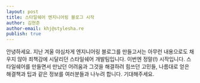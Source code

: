 ```yaml
---
layout: post
title: 스타일쉐어 엔지니어링 블로그 시작
author: 김현준
author-email: khj@stylesha.re
publish: true
---
```


안녕하세요. 지난 겨울 야심차게 엔지니어링 블로그를 만들고서는 아무런 내용으로도 채우지 않아 죄책감에 시달리던 스타일쉐어 개발팀입니다. 이번엔 정말(!) 시작입니다. 스타일쉐어를 만들면서 만났던 어려움과 그것을 해결하려 힘쓰던 고민들, 나름대로 얻은 해결책과 팁과 같은 정보를 여러분들과 나누려 합니다. 기대해주세요.
